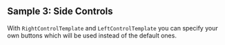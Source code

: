 ## Sample 3: Side Controls

With `RightControlTemplate` and `LeftControlTemplate` you can specify your own buttons which will be used instead of the default ones.